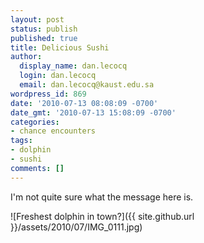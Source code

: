 ```yaml
---
layout: post
status: publish
published: true
title: Delicious Sushi
author:
  display_name: dan.lecocq
  login: dan.lecocq
  email: dan.lecocq@kaust.edu.sa
wordpress_id: 869
date: '2010-07-13 08:08:09 -0700'
date_gmt: '2010-07-13 15:08:09 -0700'
categories:
- chance encounters
tags:
- dolphin
- sushi
comments: []
---
```

I'm not quite sure what the message here is.

![Freshest dolphin in town?]({{ site.github.url }}/assets/2010/07/IMG_0111.jpg)
